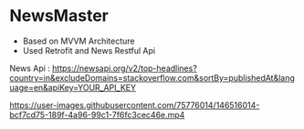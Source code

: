 # NewsMaster

- Based on MVVM Architecture
- Used Retrofit and News Restful Api

News Api : https://newsapi.org/v2/top-headlines?country=in&excludeDomains=stackoverflow.com&sortBy=publishedAt&language=en&apiKey=YOUR_API_KEY

https://user-images.githubusercontent.com/75776014/146516014-bcf7cd75-189f-4a96-99c1-7f6fc3cec46e.mp4

